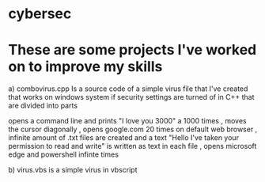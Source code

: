 # cybersec
# These are some projects I've worked on to improve my skills 
 
a) combovirus.cpp 
Is a source code of a simple virus file that I've created that works on windows system if security settings are turned of in C++ that are divided into parts 

   opens a command line and prints "I love you 3000" a 1000 times ,
   moves the cursor diagonally ,
   opens google.com 20 times on default web browser ,
   infinite amount of .txt files are created and a text "Hello I've taken your permission to read and write" is written as text in each file ,
   opens microsoft edge and powershell infinte times 


 b) virus.vbs is a simple virus in vbscript
